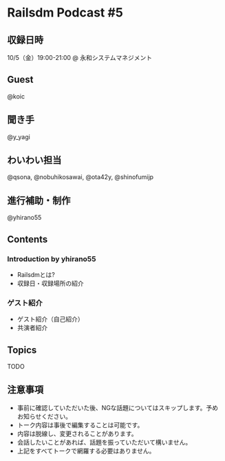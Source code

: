 # Railsdm Podcast \#5

## 収録日時

10/5（金）19:00-21:00 @ 永和システムマネジメント

## Guest

@koic

## 聞き手

@y_yagi

## わいわい担当

@qsona, @nobuhikosawai, @ota42y, @shinofumijp

## 進行補助・制作

@yhirano55

## Contents

### Introduction by yhirano55

* Railsdmとは?
* 収録日・収録場所の紹介

### ゲスト紹介

* ゲスト紹介（自己紹介）
* 共演者紹介

## Topics

TODO

## 注意事項

* 事前に確認していただいた後、NGな話題についてはスキップします。予めお知らせください。
* トーク内容は事後で編集することは可能です。
* 内容は脱線し、変更されることがあります。
* 会話したいことがあれば、話題を振っていただいて構いません。
* 上記をすべてトークで網羅する必要はありません。
